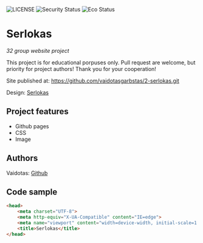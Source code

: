 ![LICENSE](https://img.shields.io/badge/license-MIT-blue.svg?style=flat-square)
![Security Status](https://img.shields.io/security-headers?label=Security&url=https%3A%2F%2Fgithub.com&style=flat-square)
![Eco Status](https://img.shields.io/badge/ECO-Friendly-green.svg)

# Serlokas

_32 group website project_

This project is for educational porpuses only. Pull request are welcome, but priority for project authors! Thank you for your cooperation!

Site published at: https://github.com/vaidotasgarbstas/2-serlokas.git

Design: [Serlokas](https://media.discordapp.net/attachments/850245533838868480/850246157619298324/404-Web-Page-Design-Examples-6.png)

## Project features

- Github pages
- CSS
- Image

## Authors

Vaidotas: [Github](https://github.com/vaidotasgarbstas)

## Code sample

```html
<head>
    <meta charset="UTF-8">
    <meta http-equiv="X-UA-Compatible" content="IE=edge">
    <meta name="viewport" content="width=device-width, initial-scale=1.0">
    <title>Serlokas</title>
</head>